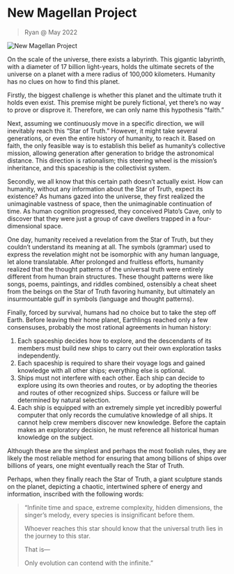 # New Magellan Project

> Ryan @ May 2022

![New Magellan Project](/img/new\_magellan\_project.jpeg)

On the scale of the universe, there exists a labyrinth. This gigantic labyrinth, with a diameter of 17 billion light-years, holds the ultimate secrets of the universe on a planet with a mere radius of 100,000 kilometers. Humanity has no clues on how to find this planet.

Firstly, the biggest challenge is whether this planet and the ultimate truth it holds even exist. This premise might be purely fictional, yet there’s no way to prove or disprove it. Therefore, we can only name this hypothesis “faith.”

Next, assuming we continuously move in a specific direction, we will inevitably reach this “Star of Truth.” However, it might take several generations, or even the entire history of humanity, to reach it. Based on faith, the only feasible way is to establish this belief as humanity’s collective mission, allowing generation after generation to bridge the astronomical distance. This direction is rationalism; this steering wheel is the mission’s inheritance, and this spaceship is the collectivist system.

Secondly, we all know that this certain path doesn’t actually exist. How can humanity, without any information about the Star of Truth, expect its existence? As humans gazed into the universe, they first realized the unimaginable vastness of space, then the unimaginable continuation of time. As human cognition progressed, they conceived Plato’s Cave, only to discover that they were just a group of cave dwellers trapped in a four-dimensional space.

One day, humanity received a revelation from the Star of Truth, but they couldn’t understand its meaning at all. The symbols (grammar) used to express the revelation might not be isomorphic with any human language, let alone translatable. After prolonged and fruitless efforts, humanity realized that the thought patterns of the universal truth were entirely different from human brain structures. These thought patterns were like songs, poems, paintings, and riddles combined, ostensibly a cheat sheet from the beings on the Star of Truth favoring humanity, but ultimately an insurmountable gulf in symbols (language and thought patterns).

Finally, forced by survival, humans had no choice but to take the step off Earth. Before leaving their home planet, Earthlings reached only a few consensuses, probably the most rational agreements in human history:

1. Each spaceship decides how to explore, and the descendants of its members must build new ships to carry out their own exploration tasks independently.
2. Each spaceship is required to share their voyage logs and gained knowledge with all other ships; everything else is optional.
3. Ships must not interfere with each other. Each ship can decide to explore using its own theories and routes, or by adopting the theories and routes of other recognized ships. Success or failure will be determined by natural selection.
4. Each ship is equipped with an extremely simple yet incredibly powerful computer that only records the cumulative knowledge of all ships. It cannot help crew members discover new knowledge. Before the captain makes an exploratory decision, he must reference all historical human knowledge on the subject.

Although these are the simplest and perhaps the most foolish rules, they are likely the most reliable method for ensuring that among billions of ships over billions of years, one might eventually reach the Star of Truth.

Perhaps, when they finally reach the Star of Truth, a giant sculpture stands on the planet, depicting a chaotic, intertwined sphere of energy and information, inscribed with the following words:

> “Infinite time and space, extreme complexity, hidden dimensions, the singer’s melody, every species is insignificant before them.
> 
> Whoever reaches this star should know that the universal truth lies in the journey to this star.
> 
> That is—
> 
> Only evolution can contend with the infinite.”
>

